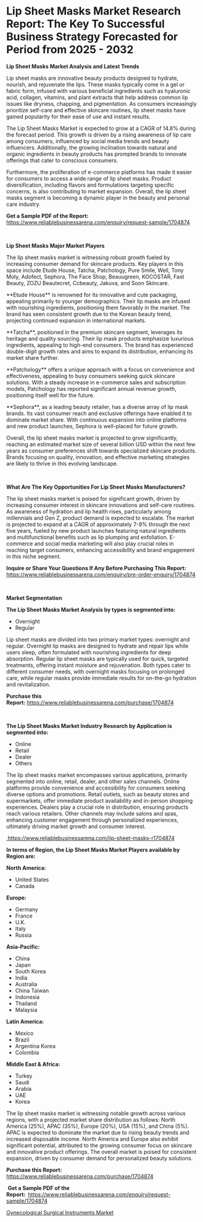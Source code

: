 <p><h1>Lip Sheet Masks Market Research Report: The Key To Successful Business Strategy Forecasted for Period from 2025 - 2032</h1></p><p><strong>Lip Sheet Masks Market Analysis and Latest Trends</strong></p>
<p><p>Lip sheet masks are innovative beauty products designed to hydrate, nourish, and rejuvenate the lips. These masks typically come in a gel or fabric form, infused with various beneficial ingredients such as hyaluronic acid, collagen, vitamins, and plant extracts that help address common lip issues like dryness, chapping, and pigmentation. As consumers increasingly prioritize self-care and effective skincare routines, lip sheet masks have gained popularity for their ease of use and instant results.</p><p>The Lip Sheet Masks Market is expected to grow at a CAGR of 14.8% during the forecast period. This growth is driven by a rising awareness of lip care among consumers, influenced by social media trends and beauty influencers. Additionally, the growing inclination towards natural and organic ingredients in beauty products has prompted brands to innovate offerings that cater to conscious consumers. </p><p>Furthermore, the proliferation of e-commerce platforms has made it easier for consumers to access a wide range of lip sheet masks. Product diversification, including flavors and formulations targeting specific concerns, is also contributing to market expansion. Overall, the lip sheet masks segment is becoming a dynamic player in the beauty and personal care industry.</p></p>
<p><strong>Get a Sample PDF of the Report:&nbsp;</strong> <a href="https://www.reliablebusinessarena.com/enquiry/request-sample/1704874?utm_campaign=2630&utm_medium=2&utm_source=Github&utm_content=ia&utm_term=27032025&utm_id=lip-sheet-masks">https://www.reliablebusinessarena.com/enquiry/request-sample/1704874</a></p>
<p>&nbsp;</p>
<p><strong>Lip Sheet Masks Major Market Players</strong></p>
<p><p>The lip sheet masks market is witnessing robust growth fueled by increasing consumer demand for skincare products. Key players in this space include Etude House, Tatcha, Patchology, Pure Smile, Well, Tony Moly, Adofect, Sephora, The Face Shop, Beauugreen, KOCOSTAR, Fast Beauty, ZOZU Beautecret, Ccbeauty, Jakuva, and Soon Skincare.</p><p>**Etude House** is renowned for its innovative and cute packaging, appealing primarily to younger demographics. Their lip masks are infused with nourishing ingredients, positioning them favorably in the market. The brand has seen consistent growth due to the Korean beauty trend, projecting continued expansion in international markets.</p><p>**Tatcha**, positioned in the premium skincare segment, leverages its heritage and quality sourcing. Their lip mask products emphasize luxurious ingredients, appealing to high-end consumers. The brand has experienced double-digit growth rates and aims to expand its distribution, enhancing its market share further.</p><p>**Patchology** offers a unique approach with a focus on convenience and effectiveness, appealing to busy consumers seeking quick skincare solutions. With a steady increase in e-commerce sales and subscription models, Patchology has reported significant annual revenue growth, positioning itself well for the future.</p><p>**Sephora**, as a leading beauty retailer, has a diverse array of lip mask brands. Its vast consumer reach and exclusive offerings have enabled it to dominate market share. With continuous expansion into online platforms and new product launches, Sephora is well-placed for future growth.</p><p>Overall, the lip sheet masks market is projected to grow significantly, reaching an estimated market size of several billion USD within the next few years as consumer preferences shift towards specialized skincare products. Brands focusing on quality, innovation, and effective marketing strategies are likely to thrive in this evolving landscape.</p></p>
<p>&nbsp;</p>
<p><strong>What Are The Key Opportunities For Lip Sheet Masks Manufacturers?</strong></p>
<p><p>The lip sheet masks market is poised for significant growth, driven by increasing consumer interest in skincare innovations and self-care routines. As awareness of hydration and lip health rises, particularly among millennials and Gen Z, product demand is expected to escalate. The market is projected to expand at a CAGR of approximately 7-9% through the next five years, fueled by new product launches featuring natural ingredients and multifunctional benefits such as lip plumping and exfoliation. E-commerce and social media marketing will also play crucial roles in reaching target consumers, enhancing accessibility and brand engagement in this niche segment.</p></p>
<p><strong>Inquire or Share Your Questions If Any Before Purchasing This Report:</strong> <a href="https://www.reliablebusinessarena.com/enquiry/pre-order-enquiry/1704874?utm_campaign=2630&utm_medium=2&utm_source=Github&utm_content=ia&utm_term=27032025&utm_id=lip-sheet-masks">https://www.reliablebusinessarena.com/enquiry/pre-order-enquiry/1704874</a></p>
<p>&nbsp;</p>
<p><strong>Market Segmentation</strong></p>
<p><strong>The Lip Sheet Masks Market Analysis by types is segmented into:</strong></p>
<p><ul><li>Overnight</li><li>Regular</li></ul></p>
<p><p>Lip sheet masks are divided into two primary market types: overnight and regular. Overnight lip masks are designed to hydrate and repair lips while users sleep, often formulated with nourishing ingredients for deep absorption. Regular lip sheet masks are typically used for quick, targeted treatments, offering instant moisture and rejuvenation. Both types cater to different consumer needs, with overnight masks focusing on prolonged care, while regular masks provide immediate results for on-the-go hydration and revitalization.</p></p>
<p><strong>Purchase this Report:&nbsp;</strong><a href="https://www.reliablebusinessarena.com/purchase/1704874?utm_campaign=2630&utm_medium=2&utm_source=Github&utm_content=ia&utm_term=27032025&utm_id=lip-sheet-masks">https://www.reliablebusinessarena.com/purchase/1704874</a></p>
<p>&nbsp;</p>
<p><strong>The Lip Sheet Masks Market Industry Research by Application is segmented into:</strong></p>
<p><ul><li>Online</li><li>Retail</li><li>Dealer</li><li>Others</li></ul></p>
<p><p>The lip sheet masks market encompasses various applications, primarily segmented into online, retail, dealer, and other sales channels. Online platforms provide convenience and accessibility for consumers seeking diverse options and promotions. Retail outlets, such as beauty stores and supermarkets, offer immediate product availability and in-person shopping experiences. Dealers play a crucial role in distribution, ensuring products reach various retailers. Other channels may include salons and spas, enhancing customer engagement through personalized experiences, ultimately driving market growth and consumer interest.</p></p>
<p><a href="https://www.reliablebusinessarena.com/lip-sheet-masks-r1704874?utm_campaign=2630&utm_medium=2&utm_source=Github&utm_content=ia&utm_term=27032025&utm_id=lip-sheet-masks">&nbsp;https://www.reliablebusinessarena.com/lip-sheet-masks-r1704874</a></p>
<p><strong>In terms of Region, the Lip Sheet Masks Market Players available by Region are:</strong></p>
<p>
    <p> <strong> North America: </strong>
        <ul>
            <li>United States</li>
            <li>Canada</li>
        </ul>
        </p> 
    <p> <strong> Europe: </strong>
        <ul>
            <li>Germany</li>
            <li>France</li>
            <li>U.K.</li>
            <li>Italy</li>
            <li>Russia</li>
        </ul>
        </p> 
    <p> <strong> Asia-Pacific: </strong>
        <ul>
            <li>China</li>
            <li>Japan</li>
            <li>South Korea</li>
            <li>India</li>
            <li>Australia</li>
            <li>China Taiwan</li>
            <li>Indonesia</li>
            <li>Thailand</li>
            <li>Malaysia</li>
        </ul>
        </p> 
    <p> <strong> Latin America: </strong>
        <ul>
            <li>Mexico</li>
            <li>Brazil</li>
            <li>Argentina Korea</li>
            <li>Colombia</li>
        </ul>
        </p> 
    <p> <strong> Middle East & Africa: </strong>
        <ul>
            <li>Turkey</li>
            <li>Saudi</li>
            <li>Arabia</li>
            <li>UAE</li>
            <li>Korea</li>
        </ul>
    </p>
    </p>
<p><p>The lip sheet masks market is witnessing notable growth across various regions, with a projected market share distribution as follows: North America (25%), APAC (35%), Europe (20%), USA (15%), and China (5%). APAC is expected to dominate the market due to rising beauty trends and increased disposable income. North America and Europe also exhibit significant potential, attributed to the growing consumer focus on skincare and innovative product offerings. The overall market is poised for consistent expansion, driven by consumer demand for personalized beauty solutions.</p></p>
<p><strong>Purchase this Report: </strong><a href="https://www.reliablebusinessarena.com/purchase/1704874?utm_campaign=2630&utm_medium=2&utm_source=Github&utm_content=ia&utm_term=27032025&utm_id=lip-sheet-masks">https://www.reliablebusinessarena.com/purchase/1704874</a></p>
<p>&nbsp;<strong>Get a Sample PDF of the Report:&nbsp;&nbsp;</strong><a href="https://www.reliablebusinessarena.com/enquiry/request-sample/1704874?utm_campaign=2630&utm_medium=2&utm_source=Github&utm_content=ia&utm_term=27032025&utm_id=lip-sheet-masks">https://www.reliablebusinessarena.com/enquiry/request-sample/1704874</a></p>
<p><strong></strong></p>
<p><p><a href="https://github.com/lotoahshaiek/Market-Research-Report-List-1/blob/main/gynecological-surgical-instruments-market.md?utm_campaign=2630&utm_medium=2&utm_source=Github&utm_content=ia&utm_term=27032025&utm_id=lip-sheet-masks">Gynecological Surgical Instruments Market</a></p></p>